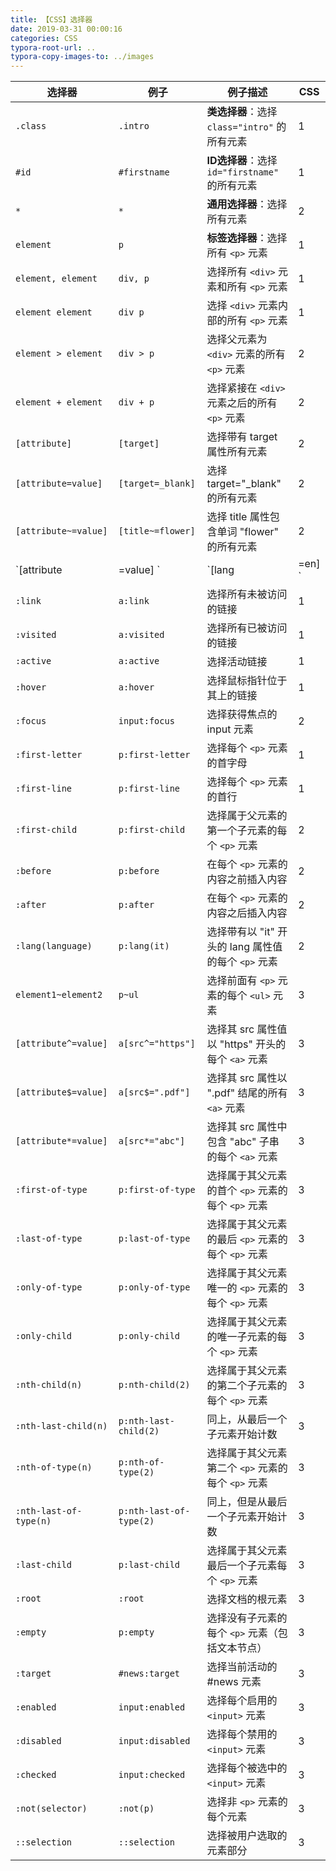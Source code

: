 ```yaml
---
title: 【CSS】选择器
date: 2019-03-31 00:00:16
categories: CSS
typora-root-url: ..
typora-copy-images-to: ../images
---
```


| 选择器                  | 例子                    | 例子描述                               | CSS |
|----------------------|-----------------------|------------------------------------|-----|
| `.class              ` | `.intro               ` | **类选择器**：选择 `class="intro"` 的所有元素            | 1   |
| `#id                 ` | `#firstname           ` | **ID选择器**：选择 `id="firstname"` 的所有元素           | 1   |
| `*                   ` | `*                    ` |**通用选择器**：选择所有元素                            | 2   |
| `element             ` | `p                    ` | **标签选择器**：选择所有 `<p>` 元素                       | 1   |
| `element, element     ` | `div, p                ` | 选择所有 `<div>` 元素和所有 `<p>` 元素           | 1   |
| `element element     ` | `div p                ` | 选择 `<div>` 元素内部的所有 `<p>` 元素           | 1   |
| `element > element     ` | `div > p                ` | 选择父元素为 `<div>` 元素的所有 `<p>` 元素         | 2   |
| `element + element     ` | `div + p                ` | 选择紧接在 `<div>` 元素之后的所有 `<p>` 元素        | 2   |
| `[attribute]         ` | `[target]             ` | 选择带有 target 属性所有元素                | 2   |
| `[attribute=value]   ` | `[target=_blank]      ` | 选择 target="_blank" 的所有元素          | 2   |
| `[attribute~=value]  ` | `[title~=flower]      ` | 选择 title 属性包含单词 "flower" 的所有元素    | 2   |
| `[attribute|=value]  ` | `[lang|=en]           ` | 选择 lang 属性值以 "en" 开头的所有元素         | 2   |
| `:link               ` | `a:link               ` | 选择所有未被访问的链接                       | 1   |
| `:visited            ` | `a:visited            ` | 选择所有已被访问的链接                       | 1   |
| `:active             ` | `a:active             ` | 选择活动链接                            | 1   |
| `:hover              ` | `a:hover              ` | 选择鼠标指针位于其上的链接                     | 1   |
| `:focus              ` | `input:focus          ` | 选择获得焦点的 input 元素                  | 2   |
| `:first-letter       ` | `p:first-letter       ` | 选择每个 `<p>` 元素的首字母                   | 1   |
| `:first-line         ` | `p:first-line         ` | 选择每个 `<p>` 元素的首行                    | 1   |
| `:first-child        ` | `p:first-child        ` | 选择属于父元素的第一个子元素的每个 `<p>` 元素          | 2   |
| `:before             ` | `p:before             ` | 在每个 `<p>` 元素的内容之前插入内容               | 2   |
| `:after              ` | `p:after              ` | 在每个 `<p>` 元素的内容之后插入内容               | 2   |
| `:lang(language)     ` | `p:lang(it)           ` | 选择带有以 "it" 开头的 lang 属性值的每个 `<p>` 元素 | 2   |
| `element1~element2   ` | `p~ul                 ` | 选择前面有 `<p>` 元素的每个 `<ul>` 元素           | 3   |
| `[attribute^=value]  ` | `a[src^="https"]      ` | 选择其 src 属性值以 "https" 开头的每个 `<a>` 元素 | 3   |
| `[attribute$=value]  ` | `a[src$=".pdf"]       ` | 选择其 src 属性以 ".pdf" 结尾的所有 `<a>` 元素   | 3   |
| `[attribute*=value]  ` | `a[src*="abc"]        ` | 选择其 src 属性中包含 "abc" 子串的每个 `<a>` 元素  | 3   |
| `:first-of-type      ` | `p:first-of-type      ` | 选择属于其父元素的首个 `<p>` 元素的每个 `<p>` 元素      | 3   |
| `:last-of-type       ` | `p:last-of-type       ` | 选择属于其父元素的最后 `<p>` 元素的每个 `<p>` 元素      | 3   |
| `:only-of-type       ` | `p:only-of-type       ` | 选择属于其父元素唯一的 `<p>` 元素的每个 `<p>` 元素      | 3   |
| `:only-child         ` | `p:only-child         ` | 选择属于其父元素的唯一子元素的每个 `<p>` 元素          | 3   |
| `:nth-child(n)       ` | `p:nth-child(2)       ` | 选择属于其父元素的第二个子元素的每个 `<p>` 元素         | 3   |
| `:nth-last-child(n)  ` | `p:nth-last-child(2)  ` | 同上，从最后一个子元素开始计数                   | 3   |
| `:nth-of-type(n)     ` | `p:nth-of-type(2)     ` | 选择属于其父元素第二个 `<p>` 元素的每个 `<p>` 元素      | 3   |
| `:nth-last-of-type(n)` | `p:nth-last-of-type(2)` | 同上，但是从最后一个子元素开始计数                 | 3   |
| `:last-child         ` | `p:last-child         ` | 选择属于其父元素最后一个子元素每个 `<p>` 元素          | 3   |
| `:root              ` | `:root                ` | 选择文档的根元素                          | 3   |
| `:empty              ` | `p:empty              ` | 选择没有子元素的每个 `<p>` 元素（包括文本节点）         | 3   |
| `:target             ` | `#news:target         ` | 选择当前活动的 #news 元素                  | 3   |
| `:enabled            ` | `input:enabled        ` | 选择每个启用的 `<input>` 元素                | 3   |
| `:disabled           ` | `input:disabled       ` | 选择每个禁用的 `<input>` 元素                 | 3   |
| `:checked            ` | `input:checked        ` | 选择每个被选中的 `<input>` 元素               | 3   |
| `:not(selector)      ` | `:not(p)              ` | 选择非 `<p>` 元素的每个元素                   | 3   |
| `::selection         ` | `::selection          ` | 选择被用户选取的元素部分                      | 3   |


